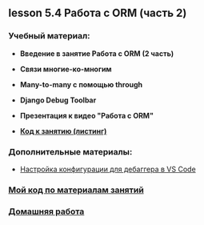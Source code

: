 ## lesson 5.4 Работа с ORM (часть 2)

### Учебный материал:
- **Введение в занятие Работа с ORM (2 часть)**
- **Связи многие-ко-многим**
- **Many-to-many с помощью through**
- **Django Debug Toolbar**
- **Презентация к видео "Работа с ORM"**

- **[Код к занятию (листинг)](../DJ_code/orm_advanced)**

### Дополнительные материалы:

- [Настройка конфигурации для дебаггера в VS Code](../lesson_5.1/debug_config)

### [Мой код по материалам занятий](../lesson_5.1/dj_proect/)

### [Домашняя работа](../dj-homeworks/2.2-databases-2/)
